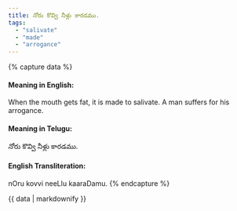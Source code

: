 ```yaml
---
title: నోరు కొవ్వి నీళ్లు కారడము.
tags:
  - "salivate"
  - "made"
  - "arrogance"
---
```


{% capture data %}
#### Meaning in English:
When the mouth gets fat, it is made to salivate.
A man suffers for his arrogance.

#### Meaning in Telugu:
నోరు కొవ్వి నీళ్లు కారడము.

#### English Transliteration:
nOru kovvi neeLlu kaaraDamu.
{% endcapture %}

<div class="notice">{{ data | markdownify }}</div>

